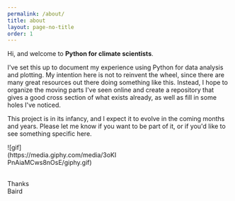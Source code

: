 ```yaml
---
permalink: /about/
title: about
layout: page-no-title
order: 1
---
```


Hi, and welcome to **Python for climate scientists**.

I've set this up to document my experience using Python for data analysis and plotting.  My intention here is not to reinvent the wheel, since there are many great resources out there doing something like this.  Instead, I hope to organize the moving parts I've seen online and create a repository that gives a good cross section of what exists already, as well as fill in some holes I've noticed.

This project is in its infancy, and I expect it to evolve in the coming months and years.  Please let me know if you want to be part of it, or if you'd like to see something specific here.

<div style="width:50%">![gif](https://media.giphy.com/media/3oKIPnAiaMCws8nOsE/giphy.gif)</div>
<br>

Thanks  
Baird

<!--

Hi, and welcome to **Python for climate scientists**!

This project is in its infancy, and I expect it to evolve in the coming months and years.

I'm [Baird](https://bairdlangenbrunner.github.io), and I've set this up to document my experience using Python for data analysis and plotting.  My intention here is not to reinvent the wheel, since there are already many great resources out there doing something like this.  Instead, I hope to organize the moving parts I've seen online and create a repository that gives a good cross section of what exists already, as well as fill in some holes I've noticed.

I'd also love input from other Python users, so if you have anything you'd like to contribute, please let me know.  (Better yet, if you're GitHub-savvy, feel free to fork this repository, go wild, and send a pull request my way!)

> The idea here is to offer helpful info to those who are either new to Python or are looking to refine the tools they use most.  I'll try to cover a range of backgrounds, with a focus on Earth science data analysis.

More generally, I plan to:
* Go a little overboard with gifs
* Dump out my own thoughts on getting started with Python
* Document tips and best practices for keeping Python working on your personal computer or remote machines
* Add some useful and practical notes on analyzing/plotting data relevant to Earth science
* Highlight *other* resources out there for this(!)

Please check back as I update the site, and <a href="mailto:{{site.email}}">email me</a> if you'd like to get in touch.  I promise to respond eventually.

Cheers,  
Baird
-->
